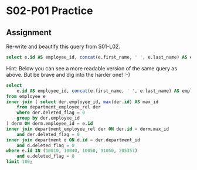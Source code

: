 # S02-P01 Practice

## Assignment

Re-write and beautify this query from S01-L02.


```sql
select e.id AS employee_id, concat(e.first_name, ' ', e.last_name) AS employee_full_name, d.id AS department_id, d.name AS last_department_name from employee e inner join ( select der.employee_id, max(der.id) AS max_id from department_employee_rel der where der.deleted_flag = 0 group by der.employee_id ) derm ON derm.employee_id = e.id inner join department_employee_rel der ON der.id = derm.max_id and der.deleted_flag = 0 inner join department d ON d.id = der.department_id and d.deleted_flag = 0 where e.id IN (10010, 10040, 10050, 91050, 205357) and e.deleted_flag = 0 limit 100;
```

Hint: Below you can see a more readable version of the same query as above. But be brave and dig into the harder one! :-)

```sql
select
	e.id AS employee_id, concat(e.first_name, ' ', e.last_name) AS employee_full_name, d.id AS department_id, d.name AS last_department_name
from employee e
inner join ( select der.employee_id, max(der.id) AS max_id
	from department_employee_rel der
	where der.deleted_flag = 0
	group by der.employee_id
) derm ON derm.employee_id = e.id
inner join department_employee_rel der ON der.id = derm.max_id
	and der.deleted_flag = 0
inner join department d ON d.id = der.department_id
	and d.deleted_flag = 0
where e.id IN (10010, 10040, 10050, 91050, 205357)
	and e.deleted_flag = 0
limit 100;

```
